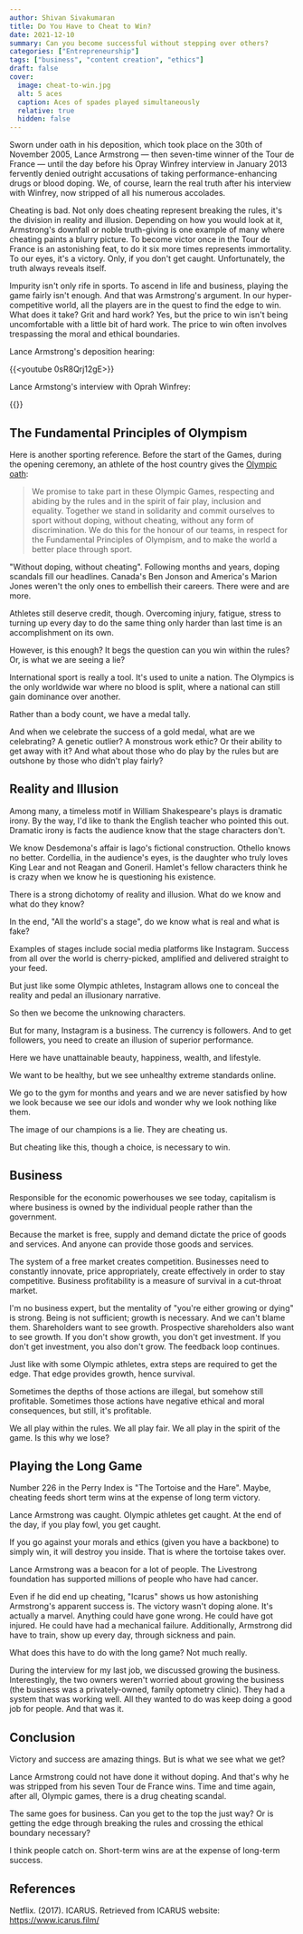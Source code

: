 ```yaml
---
author: Shivan Sivakumaran
title: Do You Have to Cheat to Win?
date: 2021-12-10
summary: Can you become successful without stepping over others?
categories: ["Entrepreneurship"]
tags: ["business", "content creation", "ethics"]
draft: false
cover:
  image: cheat-to-win.jpg
  alt: 5 aces
  caption: Aces of spades played simultaneously
  relative: true
  hidden: false
---
```


Sworn under oath in his deposition, which took place on the 30th of November 2005, Lance Armstrong — then seven-time winner of the Tour de France — until the day before his Opray Winfrey interview in January 2013 fervently denied outright accusations of taking performance-enhancing drugs or blood doping. We, of course, learn the real truth after his interview with Winfrey, now stripped of all his numerous accolades.

Cheating is bad. Not only does cheating represent breaking the rules, it's the division in reality and illusion. Depending on how you would look at it, Armstrong's downfall or noble truth-giving is one example of many where cheating paints a blurry picture. To become victor once in the Tour de France is an astonishing feat, to do it six more times represents immortality. To our eyes, it's a victory. Only, if you don't get caught. Unfortunately, the truth always reveals itself.

Impurity isn't only rife in sports. To ascend in life and business, playing the game fairly isn't enough. And that was Armstrong's argument. In our hyper-competitive world, all the players are in the quest to find the edge to win. What does it take? Grit and hard work? Yes, but the price to win isn't being uncomfortable with a little bit of hard work. The price to win often involves trespassing the moral and ethical boundaries.

Lance Armstrong's deposition hearing:

{{<youtube 0sR8Qrj12gE>}}

Lance Armstong's interview with Oprah Winfrey:

{{<youtube N_0PSZ59Aws>}}

## The Fundamental Principles of Olympism

Here is another sporting reference. Before the start of the Games, during the opening ceremony, an athlete of the host country gives the [Olympic oath](https://olympics.com/ioc/faq/games-ceremonies-and-protocol/what-is-the-olympic-oath):

> We promise to take part in these Olympic Games, respecting and abiding by the rules and in the spirit of fair play, inclusion and equality. Together we stand in solidarity and commit ourselves to sport without doping, without cheating, without any form of discrimination. We do this for the honour of our teams, in respect for the Fundamental Principles of Olympism, and to make the world a better place through sport.

"Without doping, without cheating". Following months and years, doping scandals fill our headlines. Canada's Ben Jonson and America's Marion Jones weren't the only ones to embellish their careers. There were and are more.

Athletes still deserve credit, though. Overcoming injury, fatigue, stress to turning up every day to do the same thing only harder than last time is an accomplishment on its own.

However, is this enough? It begs the question can you win within the rules? Or, is what we are seeing a lie?

International sport is really a tool. It's used to unite a nation. The Olympics is the only worldwide war where no blood is split, where a national can still gain dominance over another.

Rather than a body count, we have a medal tally.

And when we celebrate the success of a gold medal, what are we celebrating? A genetic outlier? A monstrous work ethic? Or their ability to get away with it? And what about those who do play by the rules but are outshone by those who didn't play fairly?

## Reality and Illusion

Among many, a timeless motif in William Shakespeare's plays is dramatic irony. By the way, I'd like to thank the English teacher who pointed this out. Dramatic irony is facts the audience know that the stage characters don't.

We know Desdemona's affair is Iago's fictional construction. Othello knows no better. Cordellia, in the audience's eyes, is the daughter who truly loves King Lear and not Reagan and Goneril. Hamlet's fellow characters think he is crazy when we know he is questioning his existence.

There is a strong dichotomy of reality and illusion. What do we know and what do they know?

In the end, "All the world's a stage", do we know what is real and what is fake?

Examples of stages include social media platforms like Instagram. Success from all over the world is cherry-picked, amplified and delivered straight to your feed.

But just like some Olympic athletes, Instagram allows one to conceal the reality and pedal an illusionary narrative.

So then we become the unknowing characters.

But for many, Instagram is a business. The currency is followers. And to get followers, you need to create an illusion of superior performance.

Here we have unattainable beauty, happiness, wealth, and lifestyle.

We want to be healthy, but we see unhealthy extreme standards online.

We go to the gym for months and years and we are never satisfied by how we look because we see our idols and wonder why we look nothing like them.

The image of our champions is a lie. They are cheating us.

But cheating like this, though a choice, is necessary to win.

## Business

Responsible for the economic powerhouses we see today, capitalism is where business is owned by the individual people rather than the government.

Because the market is free, supply and demand dictate the price of goods and services. And anyone can provide those goods and services.

The system of a free market creates competition. Businesses need to constantly innovate, price appropriately, create effectively in order to stay competitive. Business profitability is a measure of survival in a cut-throat market.

I'm no business expert, but the mentality of "you're either growing or dying" is strong. Being is not sufficient; growth is necessary. And we can't blame them. Shareholders want to see growth. Prospective shareholders also want to see growth. If you don't show growth, you don't get investment. If you don't get investment, you also don't grow. The feedback loop continues.

Just like with some Olympic athletes, extra steps are required to get the edge. That edge provides growth, hence survival.

Sometimes the depths of those actions are illegal, but somehow still profitable. Sometimes those actions have negative ethical and moral consequences, but still, it's profitable.

We all play within the rules. We all play fair. We all play in the spirit of the game. Is this why we lose?

## Playing the Long Game

Number 226 in the Perry Index is "The Tortoise and the Hare". Maybe, cheating feeds short term wins at the expense of long term victory.

Lance Armstrong was caught. Olympic athletes get caught. At the end of the day, if you play fowl, you get caught.

If you go against your morals and ethics (given you have a backbone) to simply win, it will destroy you inside. That is where the tortoise takes over.

Lance Armstrong was a beacon for a lot of people. The Livestrong foundation has supported millions of people who have had cancer.

Even if he did end up cheating, "Icarus" shows us how astonishing Armstrong's apparent success is. The victory wasn't doping alone. It's actually a marvel. Anything could have gone wrong. He could have got injured. He could have had a mechanical failure. Additionally, Armstrong did have to train, show up every day, through sickness and pain.

What does this have to do with the long game? Not much really.

During the interview for my last job, we discussed growing the business. Interestingly, the two owners weren't worried about growing the business (the business was a privately-owned, family optometry clinic). They had a system that was working well. All they wanted to do was keep doing a good job for people. And that was it.

## Conclusion

Victory and success are amazing things. But is what we see what we get?

Lance Armstrong could not have done it without doping. And that's why he was stripped from his seven Tour de France wins. Time and time again, after all, Olympic games, there is a drug cheating scandal.

The same goes for business. Can you get to the top the just way? Or is getting the edge through breaking the rules and crossing the ethical boundary necessary?

I think people catch on. Short-term wins are at the expense of long-term success.

## References

Netflix. (2017). ICARUS. Retrieved from ICARUS website: https://www.icarus.film/
